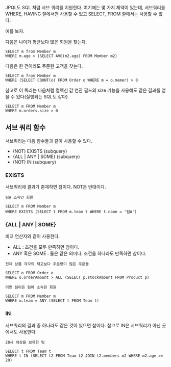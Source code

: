 JPQL도 SQL 처럼 서브 쿼리를 지원한다. 여기에는 몇 가지 제약이 있는데, 서브쿼리를 WHERE, HAVING 절에서만 사용할 수 있고 SELECT, FROM 절에서는 사용할 수 없다.

예를 보자.

다음은 나이가 평균보다 많은 회원을 찾는다.
```jpql
SELECT m from Member m
WHERE m.age > (SELECT AVG(m2.age) FROM Member m2)
```

다음은 한 건이라도 주문한 고객을 찾는다.
```jpql
SELECT m from Member m
WHERE (SELECT COUNT(o) FROM Order o WHERE m = o.memer) > 0
```

참고로 이 쿼리는 다음처럼 컬렉션 값 연관 필드의 size 기능을 사용해도 같은 결과를 얻을 수 있다(실행되는 SQL도 같다).

```jpql
SELECT m FROM Member m
WHERE m.orders.size > 0
```

## 서브 쿼리 함수
서브쿼리는 다음 함수들과 같이 사용할 수 있다.
- (NOT) EXISTS (subquery)
- {ALL | ANY | SOME}  (subquery)
- (NOT) IN (subquery)

### EXISTS
서브쿼리에 결과가 존재하면 참이다. NOT은 반대이다.

`팀A 소속인 회원`
```jpql
SELECT m FROM Member m
WHERE EXISTS (SELECT t FROM m.team t WHERE t.name = '팀A')
```

### {ALL | ANY | SOME}
비교 연산자와 같이 사용한다. 
- ALL : 조건을 모두 만족하면 참이다.
- ANY 혹은 SOME : 둘은 같은 의미다. 조건을 하나라도 만족하면 참이다.

`전체 상품 각각의 재고보다 주문량이 많은 주문들`
```jpql
SELECT o FROM Order o
WHERE o.orderAmount > ALL (SELECT p.stockAmount FROM Product p)
```

`어떤 팀이든 팀에 소속된 회원`
```jpql
SELECT m FROM Member m
WHERE m.team = ANY (SELECT t FROM Team t)
```

### IN
서브쿼리의 결과 중 하나라도 같은 것이 있으면 참이다. 참고로 IN은 서브쿼리가 아닌 곳에서도 사용한다.

`20세 이상을 보유한 팀`
```jpql
SELECT t FROM Team t
WHERE t IN (SELECT t2 FROM Team t2 JOIN t2.members m2 WHERE m2.age >= 20)
```
